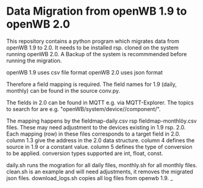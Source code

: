 # Data Migration from openWB 1.9 to openWB 2.0

This repository contains a python program which migrates data from openWB 1.9 to 2.0.
It needs to be installed rsp. cloned on the system running openWB 2.0.
A Backup of the system is recommmended before running the migration.

openWB 1.9 uses csv file format
openWB 2.0 uses json format

Therefore a field mapping is required.
The field names for 1.9 (daily, monthly) can be found in the source conv.py.

The fields in 2.0 can be found in MQTT e.g. via MQTT-Explorer.
The topics to search for are e.g. "openWB/system/device/<device-no>/component/<component-no>".

The mapping happens by the fieldmap-daily.csv rsp fieldmap-monthlöy.csv files.
These may need adjustment to the devices existing in 1.9 rsp. 2.0.
Each mapping (row) in these files corresponds to a target field in 2.0.
column 1.3 give the address in the 2.0 data structure.
column 4 defines the source in 1.9 or a constant value.
column 5 defines the type of conversion to be applied.
conversion types supported are int, float, const.

daily.sh runs the mogration for all daily files,
monthly.sh for all monthly files.
clean.sh is an example and will need adjustments, it removes the migrated json files.
download_logs.sh copies all log files from openwb 1.9.
_

